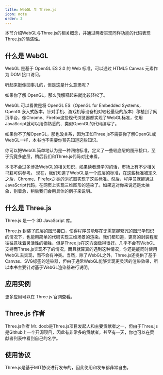 ```yaml
---
title: WebGL 与 Three.js
icon: note
order: 2
---
```


本节介绍WebGL与Three.js的相关概念，并通过两者实现同样功能的代码表现Three.js的简洁性。

## 什么是 WebGL

WebGL 是基于 OpenGL ES 2.0 的 Web 标准，可以通过 HTML5 Canvas 元素作为 DOM 接口访问。

听起来挺像回事儿的，但是这是什么意思呢？

如果你了解 OpenGL，那么我解释起来就比较轻松了。

WebGL 可以看做是将 OpenGL ES（OpenGL for Embedded Systems，OpenGL嵌入式版本，针对手机、游戏机等设备相对较轻量级的版本）移植到了网页平台，像Chrome、Firefox这些现代浏览器都实现了WebGL标准，使用JavaScript就可以用你熟悉的、类似OpenGL的代码编写了。

如果你不了解OpenGL，那也没关系，因为正如Three.js不需要你了解OpenGL或WebGL一样，本书也不需要你预先知道这些知识。

你可以把WebGL简单地认为是一种网络标准，定义了一些较底层的图形接口，至于究竟多底层，稍后我们和Three.js代码对比来看。

本书不会过多涉及WebGL的相关知识，如果读者想学习的话，市场上有不少相关书籍可供参考。 现在，我们知道了WebGL是一个底层的标准，在这些标准被定义之后，Chrome、Firefox之类的浏览器实现了这些标准。然后，程序员就能通过JavaScript代码，在网页上实现三维图形的渲染了。如果这对你来说还是太抽象，别着急，稍后我们会用具体的例子来说明。


## 什么是 Three.js

Three.js 是一个 3D JavaScript 库。

Three.js 封装了底层的图形接口，使得程序员能够在无需掌握繁冗的图形学知识的情况下，也能用简单的代码实现三维场景的渲染。我们都知道，更高的封装程度往往意味着灵活性的牺牲，但是Three.js在这方面做得很好。几乎不会有WebGL支持而Three.js实现不了的情况，而且就算真的遇到这种情况，你还是能同时使用WebGL去实现，而不会有冲突。当然，除了WebGL之外，Three.js还提供了基于Canvas、SVG标签的渲染器，但由于通常WebGL能够实现更灵活的渲染效果，所以本书主要针对基于WebGL渲染器进行说明。

## 应用实例

更多应用可以在 Three.js 官网查看。

## Three.js 作者

Three.js作者 Mr. doob是Three.js项目发起人和主要贡献者之一，但由于Three.js是Github上一个开源项目，因此有非常多的贡献者，甚至有一天，你也可以在贡献者列表中看到自己的名字。

## 使用协议

Three.js是基于MIT协议进行发布的，因此使用和发布都非常自由。